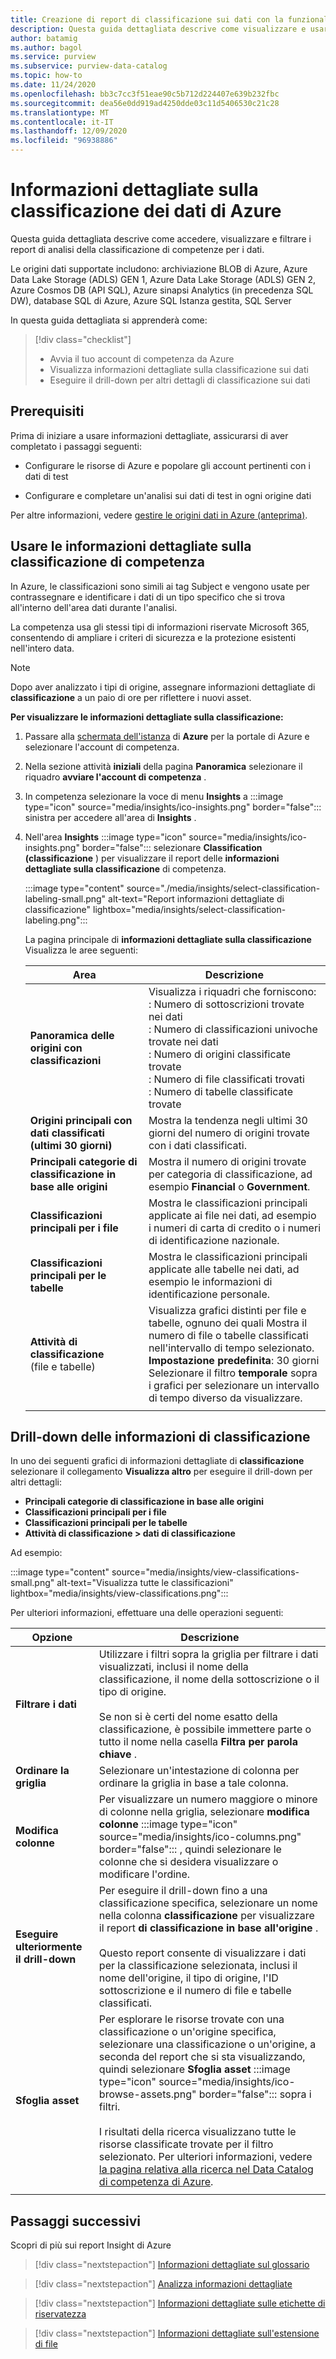 ```yaml
---
title: Creazione di report di classificazione sui dati con la funzionalità Insights (anteprima)
description: Questa guida dettagliata descrive come visualizzare e usare la creazione di report di classificazione di informazioni dettagliate sui dati.
author: batamig
ms.author: bagol
ms.service: purview
ms.subservice: purview-data-catalog
ms.topic: how-to
ms.date: 11/24/2020
ms.openlocfilehash: bb3c7cc3f51eae90c5b712d224407e639b232fbc
ms.sourcegitcommit: dea56e0dd919ad4250dde03c11d5406530c21c28
ms.translationtype: MT
ms.contentlocale: it-IT
ms.lasthandoff: 12/09/2020
ms.locfileid: "96938886"
---
```

# <a name="classification-insights-about-your-data-from-azure-purview"></a>Informazioni dettagliate sulla classificazione dei dati di Azure

Questa guida dettagliata descrive come accedere, visualizzare e filtrare i report di analisi della classificazione di competenze per i dati.

Le origini dati supportate includono: archiviazione BLOB di Azure, Azure Data Lake Storage (ADLS) GEN 1, Azure Data Lake Storage (ADLS) GEN 2, Azure Cosmos DB (API SQL), Azure sinapsi Analytics (in precedenza SQL DW), database SQL di Azure, Azure SQL Istanza gestita, SQL Server

In questa guida dettagliata si apprenderà come:

> [!div class="checklist"]
> - Avvia il tuo account di competenza da Azure
> - Visualizza informazioni dettagliate sulla classificazione sui dati
> - Eseguire il drill-down per altri dettagli di classificazione sui dati

## <a name="prerequisites"></a>Prerequisiti

Prima di iniziare a usare informazioni dettagliate, assicurarsi di aver completato i passaggi seguenti:

- Configurare le risorse di Azure e popolare gli account pertinenti con i dati di test

- Configurare e completare un'analisi sui dati di test in ogni origine dati 

Per altre informazioni, vedere [gestire le origini dati in Azure (anteprima)](manage-data-sources.md).

## <a name="use-purview-classification-insights"></a>Usare le informazioni dettagliate sulla classificazione di competenza

In Azure, le classificazioni sono simili ai tag Subject e vengono usate per contrassegnare e identificare i dati di un tipo specifico che si trova all'interno dell'area dati durante l'analisi.

La competenza usa gli stessi tipi di informazioni riservate Microsoft 365, consentendo di ampliare i criteri di sicurezza e la protezione esistenti nell'intero data.

> [!NOTE]
> Dopo aver analizzato i tipi di origine, assegnare informazioni dettagliate di **classificazione** a un paio di ore per riflettere i nuovi asset.

**Per visualizzare le informazioni dettagliate sulla classificazione:**

1. Passare alla [schermata dell'istanza](https://aka.ms/purviewportal) di **Azure** per la portale di Azure e selezionare l'account di competenza.

1. Nella sezione attività **iniziali** della pagina **Panoramica** selezionare il riquadro **avviare l'account di competenza** .

1. In competenza selezionare la voce di menu **Insights** a :::image type="icon" source="media/insights/ico-insights.png" border="false"::: sinistra per accedere all'area di **Insights** .

1. Nell'area **Insights** :::image type="icon" source="media/insights/ico-insights.png" border="false"::: selezionare **Classification (classificazione** ) per visualizzare il report delle **informazioni dettagliate sulla classificazione** di competenza.

   :::image type="content" source="./media/insights/select-classification-labeling-small.png" alt-text="Report informazioni dettagliate di classificazione" lightbox="media/insights/select-classification-labeling.png":::

   La pagina principale di **informazioni dettagliate sulla classificazione** Visualizza le aree seguenti:

   |Area  |Descrizione  |
   |---------|---------|
   |**Panoramica delle origini con classificazioni**     |Visualizza i riquadri che forniscono: <br>: Numero di sottoscrizioni trovate nei dati <br>: Numero di classificazioni univoche trovate nei dati <br>: Numero di origini classificate trovate <br>: Numero di file classificati trovati <br>: Numero di tabelle classificate trovate         |
   |**Origini principali con dati classificati (ultimi 30 giorni)**     |Mostra la tendenza negli ultimi 30 giorni del numero di origini trovate con i dati classificati.            |
   |**Principali categorie di classificazione in base alle origini**     |Mostra il numero di origini trovate per categoria di classificazione, ad esempio **Financial** o **Government**.      |
   |**Classificazioni principali per i file**     |Mostra le classificazioni principali applicate ai file nei dati, ad esempio i numeri di carta di credito o i numeri di identificazione nazionale.         |
   |**Classificazioni principali per le tabelle**     | Mostra le classificazioni principali applicate alle tabelle nei dati, ad esempio le informazioni di identificazione personale. |   
   |  **Attività di classificazione** <br>(file e tabelle) |  Visualizza grafici distinti per file e tabelle, ognuno dei quali Mostra il numero di file o tabelle classificati nell'intervallo di tempo selezionato. <br>**Impostazione predefinita**: 30 giorni<br>Selezionare il filtro **temporale** sopra i grafici per selezionare un intervallo di tempo diverso da visualizzare.    |
   |    |    |

## <a name="classification-insights-drilldown"></a>Drill-down delle informazioni di classificazione

In uno dei seguenti grafici di informazioni dettagliate di **classificazione** selezionare il collegamento **Visualizza altro** per eseguire il drill-down per altri dettagli:

- **Principali categorie di classificazione in base alle origini**
- **Classificazioni principali per i file**
- **Classificazioni principali per le tabelle**
- **Attività di classificazione > dati di classificazione**

Ad esempio:

:::image type="content" source="media/insights/view-classifications-small.png" alt-text="Visualizza tutte le classificazioni" lightbox="media/insights/view-classifications.png":::

Per ulteriori informazioni, effettuare una delle operazioni seguenti:

|Opzione  |Descrizione  |
|---------|---------|
|**Filtrare i dati**     |  Utilizzare i filtri sopra la griglia per filtrare i dati visualizzati, inclusi il nome della classificazione, il nome della sottoscrizione o il tipo di origine. <br><br>Se non si è certi del nome esatto della classificazione, è possibile immettere parte o tutto il nome nella casella **Filtra per parola chiave** .       |
|**Ordinare la griglia** |Selezionare un'intestazione di colonna per ordinare la griglia in base a tale colonna. | 
|**Modifica colonne**     |  Per visualizzare un numero maggiore o minore di colonne nella griglia, selezionare **modifica colonne** :::image type="icon" source="media/insights/ico-columns.png" border="false"::: , quindi selezionare le colonne che si desidera visualizzare o modificare l'ordine.   |
|**Eseguire ulteriormente il drill-down**     | Per eseguire il drill-down fino a una classificazione specifica, selezionare un nome nella colonna **classificazione** per visualizzare il report **di classificazione in base all'origine** . <br><br>Questo report consente di visualizzare i dati per la classificazione selezionata, inclusi il nome dell'origine, il tipo di origine, l'ID sottoscrizione e il numero di file e tabelle classificati.      |
|**Sfoglia asset**     |  Per esplorare le risorse trovate con una classificazione o un'origine specifica, selezionare una classificazione o un'origine, a seconda del report che si sta visualizzando, quindi selezionare **Sfoglia asset** :::image type="icon" source="media/insights/ico-browse-assets.png" border="false"::: sopra i filtri. <br><br>I risultati della ricerca visualizzano tutte le risorse classificate trovate per il filtro selezionato.  Per ulteriori informazioni, vedere [la pagina relativa alla ricerca nel Data Catalog di competenza di Azure](how-to-search-catalog.md).       |
| | |

## <a name="next-steps"></a>Passaggi successivi

Scopri di più sui report Insight di Azure
> [!div class="nextstepaction"]
> [Informazioni dettagliate sul glossario](glossary-insights.md)

> [!div class="nextstepaction"]
> [Analizza informazioni dettagliate](scan-insights.md)

> [!div class="nextstepaction"]
> [Informazioni dettagliate sulle etichette di riservatezza](./sensitivity-insights.md)

> [!div class="nextstepaction"]
> [Informazioni dettagliate sull'estensione di file](file-extension-insights.md)